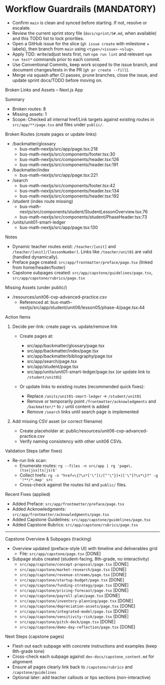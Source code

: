 # Workflow Guardrails (MANDATORY)
- Confirm `main` is clean and synced before starting. If not, resolve or escalate.
- Review the current sprint story file (`docs/sprint/S#.md`, when available) and this TODO list to lock priorities.
- Open a GitHub issue for the slice (`gh issue create` with milestone + labels), then branch from `main` using `<type>/<issue>-<slug>`.
- Apply TDD: write/adjust tests first, run `npm run lint` and relevant `npm run test*` commands prior to each commit.
- Use Conventional Commits, keep work scoped to the issue branch, and document changes/tests in the PR (`gh pr create --fill`).
- Merge via squash after CI passes, prune branches, close the issue, and update sprint docs/TODO before moving on.

Broken Links and Assets – Next.js App

Summary
- Broken routes: 8
- Missing assets: 1
- Scope: Checked all internal href/Link targets against existing routes in `src/app/**/page.tsx` and files under `public/`.

Broken Routes (create pages or update links)
- /backmatter/glossary
  - bus-math-nextjs/src/app/page.tsx:218
  - bus-math-nextjs/src/components/footer.tsx:30
  - bus-math-nextjs/src/components/header.tsx:126
  - bus-math-nextjs/src/components/header.tsx:191
- /backmatter/index
  - bus-math-nextjs/src/app/page.tsx:221
- /search
  - bus-math-nextjs/src/components/footer.tsx:42
  - bus-math-nextjs/src/components/header.tsx:134
  - bus-math-nextjs/src/components/header.tsx:192
- /student (index route missing)
  - bus-math-nextjs/src/components/student/StudentLessonOverview.tsx:76
  - bus-math-nextjs/src/components/student/PhaseHeader.tsx:73
- /units/unit01-smart-ledger
  - bus-math-nextjs/src/app/page.tsx:130

Notes
- Dynamic teacher routes exist: `/teacher/[unit]` and `/teacher/[unit]/[lessonNumber]`. Links like `/teacher/unit01` are valid (handled dynamically).
- Preface page created: `src/app/frontmatter/preface/page.tsx` (linked from home/header/footer)
- Capstone subpages created: `src/app/capstone/guidelines/page.tsx`, `src/app/capstone/rubrics/page.tsx`

Missing Assets (under public/)
- /resources/unit06-cvp-advanced-practice.csv
  - Referenced at: bus-math-nextjs/src/app/student/unit06/lesson05/phase-4/page.tsx:44

Action Items
1) Decide per-link: create page vs. update/remove link
   - Create pages at:
     - src/app/backmatter/glossary/page.tsx
     - src/app/backmatter/index/page.tsx
     - src/app/backmatter/bibliography/page.tsx
     - src/app/search/page.tsx
     - src/app/student/page.tsx
     - src/app/units/unit01-smart-ledger/page.tsx (or update link to `/student/unit01`)

   - Or update links to existing routes (recommended quick fixes):
     - Replace `/units/unit01-smart-ledger` → `/student/unit01`
     - Remove or temporarily point `/frontmatter/acknowledgments` and `/backmatter/*` to `/` until content is added
     - Remove `/search` links until search page is implemented

2) Add missing CSV asset (or correct filename)
   - Create placeholder at: public/resources/unit06-cvp-advanced-practice.csv
   - Verify naming consistency with other unit06 CSVs.

Validation Steps (after fixes)
- Re-run link scan:
  - Enumerate routes: `rg --files -n src/app | rg 'page\.(tsx|jsx|ts|js)$'`
  - Collect hrefs: `rg -n "href=\{?\s*['\"](/[^'\"}]+)['\"]?\s*\}?" -g '!**/*.map' src`
  - Cross-check against the routes list and `public/` files.

Recent Fixes (applied)
- Added Preface: `src/app/frontmatter/preface/page.tsx`
- Added Acknowledgments: `src/app/frontmatter/acknowledgments/page.tsx`
- Added Capstone Guidelines: `src/app/capstone/guidelines/page.tsx`
- Added Capstone Rubrics: `src/app/capstone/rubrics/page.tsx`

---

Capstone Overview & Subpages (tracking)
- Overview updated (preface-style UI) with timeline and deliverables grid
  - File: `src/app/capstone/page.tsx` [DONE]
- Subpage stubs created (student-facing, 8th-grade, no interactivity)
  - `src/app/capstone/concept-proposal/page.tsx` [DONE]
  - `src/app/capstone/market-research/page.tsx` [DONE]
  - `src/app/capstone/revenue-streams/page.tsx` [DONE]
  - `src/app/capstone/startup-budget/page.tsx` [DONE]
  - `src/app/capstone/funding-strategy/page.tsx` [DONE]
  - `src/app/capstone/pricing-forecast/page.tsx` [DONE]
  - `src/app/capstone/payroll-plan/page.tsx` [DONE]
  - `src/app/capstone/inventory-planning/page.tsx` [DONE]
  - `src/app/capstone/depreciation-assets/page.tsx` [DONE]
  - `src/app/capstone/integrated-model/page.tsx` [DONE]
  - `src/app/capstone/sensitivity-risk/page.tsx` [DONE]
  - `src/app/capstone/pitch-deck/page.tsx` [DONE]
  - `src/app/capstone/demo-day-reflection/page.tsx` [DONE]

Next Steps (capstone pages)
- Flesh out each subpage with concrete instructions and examples (keep 8th-grade tone)
- Cross-check each subpage against `dev-docs/capstone_content.md` for alignment
- Ensure all pages clearly link back to `/capstone/rubrics` and `/capstone/guidelines`
- Optional later: add teacher callouts or tips sections (non-interactive)

